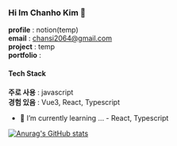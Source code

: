 ### Hi Im Chanho Kim 👋

**profile** : notion(temp)   
**email** : chansi2064@gmail.com   
**project** : temp   
**portfolio** :   

#### Tech Stack
**주로 사용** : javascript   
**경험 있음** : Vue3, React, Typescript   

- 🌱 I’m currently learning ... - React, Typescript


[![Anurag's GitHub stats](https://github-readme-stats.vercel.app/api?username=iWDNN&show_icons=true&theme=radical)](https://github.com/iWDNN)

